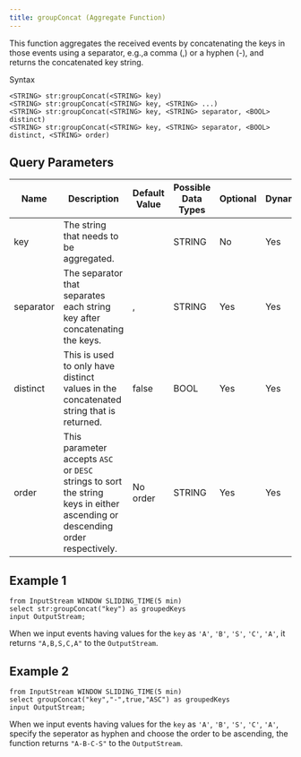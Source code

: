 ```yaml
---
title: groupConcat (Aggregate Function)
---
```


This function aggregates the received events by concatenating the keys
in those events using a separator, e.g.,a comma (,) or a hyphen (-), and
returns the concatenated key string.

Syntax

    <STRING> str:groupConcat(<STRING> key)
    <STRING> str:groupConcat(<STRING> key, <STRING> ...)
    <STRING> str:groupConcat(<STRING> key, <STRING> separator, <BOOL> distinct)
    <STRING> str:groupConcat(<STRING> key, <STRING> separator, <BOOL> distinct, <STRING> order)

## Query Parameters

| Name      | Description                                                                                                                      | Default Value | Possible Data Types | Optional | Dynamic |
|-----------|----------------------------------------------------------------------------------------------------------------------------------|---------------|---------------------|----------|---------|
| key       | The string that needs to be aggregated.                                                                                          |               | STRING              | No       | Yes     |
| separator | The separator that separates each string key after concatenating the keys.                                                       | ,             | STRING              | Yes      | Yes     |
| distinct  | This is used to only have distinct values in the concatenated string that is returned.                                           | false         | BOOL                | Yes      | Yes     |
| order     | This parameter accepts `ASC` or `DESC` strings to sort the string keys in either ascending or descending order respectively. | No order      | STRING              | Yes      | Yes     |

## Example 1

    from InputStream WINDOW SLIDING_TIME(5 min)
    select str:groupConcat("key") as groupedKeys
    input OutputStream;

When we input events having values for the `key` as `'A'`, `'B'`, `'S'`,
`'C'`, `'A'`, it returns `"A,B,S,C,A"` to the `OutputStream`.

## Example 2

    from InputStream WINDOW SLIDING_TIME(5 min)
    select groupConcat("key","-",true,"ASC") as groupedKeys
    input OutputStream;

When we input events having values for the `key` as `'A'`, `'B'`, `'S'`,
`'C'`, `'A'`, specify the seperator as hyphen and choose the order to be
ascending, the function returns `"A-B-C-S"` to the `OutputStream`.
